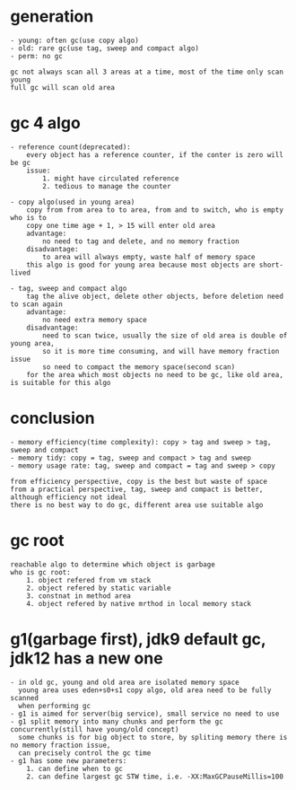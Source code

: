 # generation
    - young: often gc(use copy algo)
    - old: rare gc(use tag, sweep and compact algo)
    - perm: no gc

    gc not always scan all 3 areas at a time, most of the time only scan young
    full gc will scan old area

# gc 4 algo
    - reference count(deprecated):
        every object has a reference counter, if the conter is zero will be gc
        issue: 
            1. might have circulated reference
            2. tedious to manage the counter

    - copy algo(used in young area)
        copy from from area to to area, from and to switch, who is empty who is to
        copy one time age + 1, > 15 will enter old area
        advantage:
            no need to tag and delete, and no memory fraction 
        disadvantage:
            to area will always empty, waste half of memory space
        this algo is good for young area because most objects are short-lived

    - tag, sweep and compact algo
        tag the alive object, delete other objects, before deletion need to scan again
        advantage: 
            no need extra memory space
        disadvantage:
            need to scan twice, usually the size of old area is double of young area, 
            so it is more time consuming, and will have memory fraction issue
            so need to compact the memory space(second scan)
        for the area which most objects no need to be gc, like old area, is suitable for this algo

# conclusion
    - memory efficiency(time complexity): copy > tag and sweep > tag, sweep and compact 
    - memory tidy: copy = tag, sweep and compact > tag and sweep
    - memory usage rate: tag, sweep and compact = tag and sweep > copy

    from efficiency perspective, copy is the best but waste of space
    from a practical perspective, tag, sweep and compact is better, although efficiency not ideal
    there is no best way to do gc, different area use suitable algo

# gc root
    reachable algo to determine which object is garbage
    who is gc root:
        1. object refered from vm stack
        2. object refered by static variable
        3. constnat in method area
        4. object refered by native mrthod in local memory stack

# g1(garbage first), jdk9 default gc, jdk12 has a new one
    - in old gc, young and old area are isolated memory space
      young area uses eden+s0+s1 copy algo, old area need to be fully scanned
      when performing gc
    - g1 is aimed for server(big service), small service no need to use
    - g1 split memory into many chunks and perform the gc concurrently(still have young/old concept)
      some chunks is for big object to store, by spliting memory there is no memory fraction issue,
      can precisely control the gc time
    - g1 has some new parameters:
        1. can define when to gc
        2. can define largest gc STW time, i.e. -XX:MaxGCPauseMillis=100
